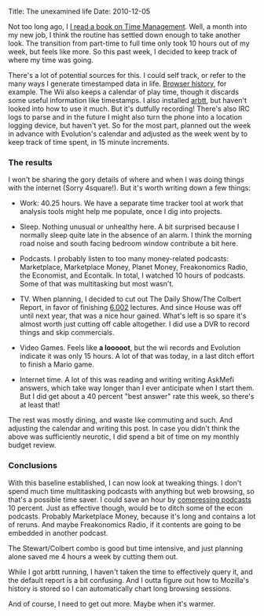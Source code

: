 Title: The unexamined life
Date: 2010-12-05

Not too long ago, I [I read a book on Time Management][1]. Well, a month into
my new job, I think the routine has settled down enough to take another look.
The transition from part-time to full time only took 10 hours out of my week,
but feels like more. So this past week, I decided to keep track of where my
time was going.

There's a lot of potential sources for this. I could self track, or refer to
the many ways I generate timestamped data in life. [Browser history][2], for
example. The Wii also keeps a calendar of play time, though it discards some
useful information like timestamps. I also installed [arbtt][3], but haven't
looked into how to use it much. But it's dutfully recording! There's also IRC
logs to parse and in the future I might also turn the phone into a location
logging device, but haven't yet. So for the most part, planned out the week in
advance with Evolution's calendar and adjusted as the week went by to keep
track of time spent, in 15 minute increments.

### The results

I won't be sharing the gory details of where and when I was doing things with
the internet (Sorry 4square!). But it's worth writing down a few things:

  * Work: 40.25 hours. We have a separate time tracker tool at work that
analysis tools might help me populate, once I dig into projects.

  * Sleep. Nothing unusual or unhealthy here. A bit surprised because I
normally sleep quite late in the absence of an alarm. I think the morning road
noise and south facing bedroom window contribute a bit here.

  * Podcasts. I probably listen to too many money-related podcasts:
Marketplace, Marketplace Money, Planet Money, Freakonomics Radio, the
Economist, and Econtalk. In total, I watched 10 hours of podcasts. Some of
that was multitasking but most wasn't.

  * TV. When planning, I decided to cut out The Daily Show/The Colbert Report,
in favor of finishing [6.002][4] lectures. And since House was off until next
year, that was a nice hour gained. What's left is so spare it's almost worth
just cutting off cable altogether. I did use a DVR to record things and skip
commercials.

  * Video Games. Feels like **a looooot**, but the wii records and Evolution
indicate it was only 15 hours. A lot of that was today, in a last ditch effort
to finish a Mario game.

  * Internet time. A lot of this was reading and writing writing AskMefi
answers, which take way longer than I ever anticipate when I start them. But I
did get about a 40 percent "best answer" rate this week, so there's at least
that!

The rest was mostly dining, and waste like commuting and such. And adjusting
the calendar and writing this post. In case you didn't think the above was
sufficiently neurotic, I did spend a bit of time on my monthly budget review.

### Conclusions

With this baseline established, I can now look at tweaking things. I don't
spend much time multitasking podcasts with anything but web browsing, so
that's a possible time saver. I could save an hour by [compressing
podcasts][5] 10 percent. Just as effective though, would be to ditch some of
the econ podcasts. Probably Marketplace Money, because it's long and contains
a lot of reruns. And maybe Freakonomics Radio, if it contents are going to be
embedded in another podcast.

The Stewart/Colbert combo is good but time intensive, and just planning alone
saved me 4 hours a week by cutting them out.

While I got arbtt running, I haven't taken the time to effectively query it,
and the default report is a bit confusing. And I outta figure out how to
Mozilla's history is stored so I can automatically chart long browsing
sessions.

And of course, I need to get out more. Maybe when it's warmer.

   [1]: //pwnguin.net/time-management-for-system-administrators-review.html

   [2]: https://services.mozilla.com/

   [3]: http://darcs.nomeata.de/arbtt/doc/users_guide/

   [4]: http://ocw.mit.edu/courses/electrical-engineering-and-computer-science/6-002-circuits-and-electronics-spring-2007/

   [5]: http://twelveblackcodemonkeys.com/2006/05/03/fastspokenword/

